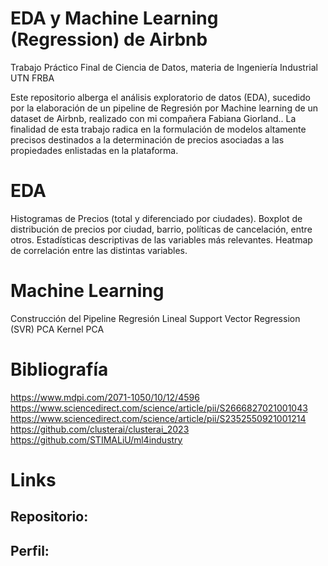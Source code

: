 # EDA y Machine Learning (Regression) de Airbnb
Trabajo Práctico Final de Ciencia de Datos, materia de Ingeniería Industrial UTN FRBA

Este repositorio alberga el análisis exploratorio de datos (EDA), sucedido por la elaboración de un pipeline de Regresión por Machine learning de un dataset de Airbnb, realizado con mi compañera Fabiana Giorland.. La finalidad de esta trabajo radica en la formulación de modelos altamente precisos destinados a la determinación de precios asociadas a las propiedades enlistadas en la plataforma.

# EDA
Histogramas de Precios (total y diferenciado por ciudades).
Boxplot de distribución de precios por ciudad, barrio, políticas de cancelación, entre otros.
Estadísticas descriptivas de las variables más relevantes.
Heatmap de correlación entre las distintas variables.

# Machine Learning
Construcción del Pipeline
Regresión Lineal
Support Vector Regression (SVR)
PCA
Kernel PCA

# Bibliografía
https://www.mdpi.com/2071-1050/10/12/4596
https://www.sciencedirect.com/science/article/pii/S2666827021001043
https://www.sciencedirect.com/science/article/pii/S2352550921001214
https://github.com/clusterai/clusterai_2023
https://github.com/STIMALiU/ml4industry

# Links
## Repositorio:

## Perfil:
